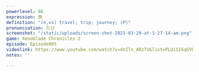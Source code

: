 ```yaml
---
powerlevel: 86
expression: 旅
definition: "(n,vs) travel; trip; journey; (P)"
pronunciation: たび
screenshot: "/static/uploads/screen-shot-2021-03-29-at-1-27-14-am.png"
game: Xenoblade Chronicles 2
episode: Episode005
videolink: https://www.youtube.com/watch?v=dnIln_ARzTU&list=PLUiSI6qGVDKsXmMW0GnjV--kUTLhsKN-K&index=7
notes: ''

---
```

